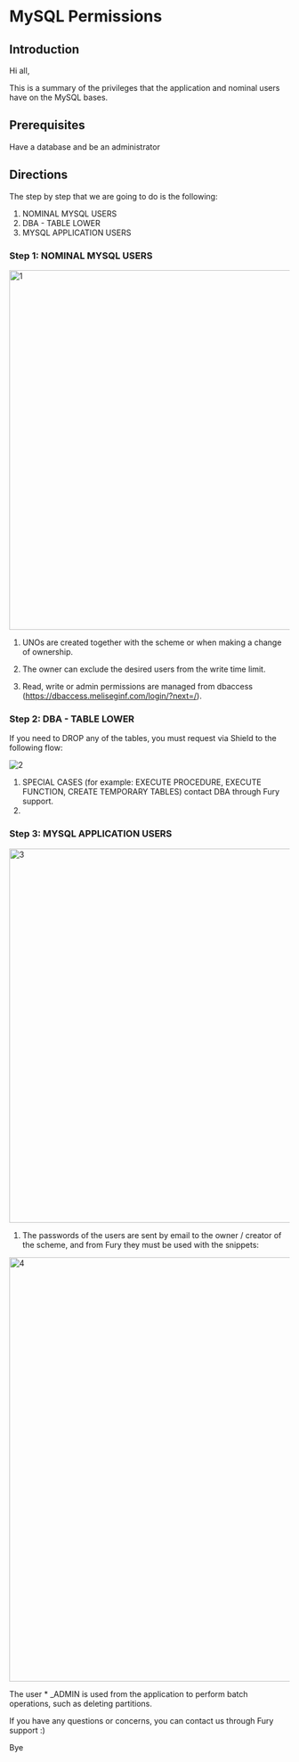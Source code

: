 # MySQL Permissions

## Introduction

Hi all,

This is a summary of the privileges that the application and nominal users have on the MySQL bases.

## Prerequisites

Have a database and be an administrator

## Directions

The step by step that we are going to do is the following:

1) NOMINAL MYSQL USERS
2) DBA - TABLE LOWER
3) MYSQL APPLICATION USERS

### Step 1: NOMINAL MYSQL USERS

<img width="646" alt="1" src="https://user-images.githubusercontent.com/81833300/148826224-5f936653-d0b5-4d5e-97f1-94f8a4bedce3.png">

1. UNOs are created together with the scheme or when making a change of ownership.

2. The owner can exclude the desired users from the write time limit.

3. Read, write or admin permissions are managed from dbaccess (https://dbaccess.meliseginf.com/login/?next=/).

### Step 2: DBA - TABLE LOWER

If you need to DROP any of the tables, you must request via Shield to the following flow:

![2](https://user-images.githubusercontent.com/81833300/148826414-9eaf1fad-2510-4c77-9971-2c1a06b61e7d.png)

1. SPECIAL CASES (for example: EXECUTE PROCEDURE, EXECUTE FUNCTION, CREATE TEMPORARY TABLES) contact DBA through Fury support.
2. 
### Step 3: MYSQL APPLICATION USERS

<img width="672" alt="3" src="https://user-images.githubusercontent.com/81833300/148826738-68cff573-dedb-40cf-944d-e7a5dd370238.png">

1. The passwords of the users are sent by email to the owner / creator of the scheme, and from Fury they must be used with the snippets:

<img width="762" alt="4" src="https://user-images.githubusercontent.com/81833300/148826841-da4c269f-acd4-475a-829e-75a31d39eeac.png">

The user * _ADMIN is used from the application to perform batch operations, such as deleting partitions.

If you have any questions or concerns, you can contact us through Fury support :)

Bye











